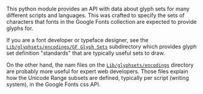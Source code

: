 This python module provides an API with data about glyph sets for many different scripts and languages. This was crafted to specify the sets of characters that fonts in the Google Fonts collection are expected to provide glyphs for.

If you are a font developer or typeface designer, see the [`Lib/glyphsets/encodings/GF Glyph Sets`](https://github.com/googlefonts/glyphsets/tree/main/Lib/glyphsets/encodings/GF%20Glyph%20Sets) subdirectory which provides glyph set definition "standards" that are typically useful sets to draw.

On the other hand, the nam files on the [`Lib/glyphsets/encodings`](https://github.com/googlefonts/glyphsets/tree/main/Lib/glyphsets/encodings) directory are probably more useful for expert web developers. Those files explain how the Unicode Range subsets are defined, typically per script (writing system), in the Google Fonts css API.

